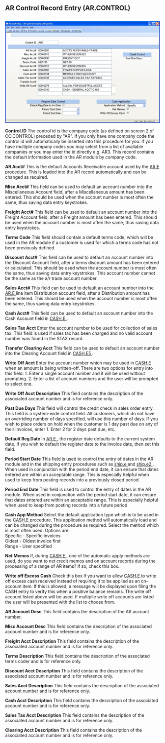 ##  AR Control Record Entry (AR.CONTROL)

<PageHeader />

##

![](./AR-CONTROL-1.jpg)

**Control.ID** The control id is the company code (as defined on screen 2 of
CO.CONTROL) preceded by "AR". If you only have one company code the control id
will automatically be inserted into this procedure for you. If you have
multiple company codes you may select from a list of available companies or
you may enter the id directly e.g. AR3. This record contains the default
information used in the AR module by company code.  
  
**AR Acct#** This is the default Accounts Receivable account used by the [ AR.E ](../../../../../../rover/AP-OVERVIEW/AP-ENTRY/ACCT-CONTROL/ACCT-CONTROL-3/AR-E) procedure. This is loaded into the AR record automatically and can be changed as required.   
  
**Misc Acct#** This field can be used to default an account number into the
Miscellaneous Account field, after a Miscellaneous amount has been entered.
This should be used when the account number is most often the same, thus
saving data entry keystrokes.  
  
**Freight Acct#** This field can be used to default an account number into the
Freight Account field, after a Freight amount has been entered. This should be
used when the account number is most often the same, thus saving data entry
keystrokes.  
  
**Terms Code** This field should contain a default terms code, which will be
used in the AR module if a customer is used for which a terms code has not
been previously defined.  
  
**Discount Acct#** This field can be used to default an account number into
the Discount Account field, after a terms discount amount has been entered or
calculated. This should be used when the account number is most often the
same, thus saving data entry keystrokes. This account number cannot be the
same as the a/r trade account number.  
  
**Sales Acct#** This field can be used to default an account number into the [ AR.E ](../../../../../../rover/AP-OVERVIEW/AP-ENTRY/ACCT-CONTROL/ACCT-CONTROL-3/AR-E) line item Distribution account field, after a Distribution amount has been entered. This should be used when the account number is most often the same, thus saving data entry keystrokes.   
  
**Cash Acct#** This field can be used to default an account number into the Cash Account field in [ CASH.E ](CASH-E/README.md) .   
  
**Sales Tax Acct** Enter the account number to be used for collection of sales
tax. This field is used if sales tax has been charged and no valid account
number was found in the STAX record.  
  
**Transfer Clearing Acct** This field can be used to default an account number into the Clearing Account field in [ CASH.E5 ](CASH-E5/README.md) .   
  
**Write Off Acct** Enter the account number which may be used in [ CASH.E ](CASH-E/README.md) when an amount is being written-off. There are two options for entry into this field: 1. Enter a single account number and it will be used without prompting. 2. Enter a list of account numbers and the user will be prompted to select one.   
  
**Write Off Acct Description** This field contains the description of the
associated account number and is for reference only.  
  
**Past Due Days** This field will control the credit check in sales order
entry. This field is a system-wide control field. All customers, which do not
have an overriding number of days specified, will use this number of days. If
you wish to place orders on hold when the customer is 1 day past due on any of
their invoices, enter 1. Enter 2 for 2 days past due, etc.  
  
**Default Reg Date** In [ AR.E ](../../../../../../rover/AP-OVERVIEW/AP-ENTRY/ACCT-CONTROL/ACCT-CONTROL-3/AR-E) , the register date defaults to the current system date. If you wish to default the register date to the invoice date, then set this field.   
  
**Period Start Date** This field is used to control the entry of dates in the AR module and in the shipping entry procedures such as [ ship.e ](ship-e/README.md) and [ ship.e2 ](ship-e2/README.md) . When used in conjunction with the period end date, it can ensure that dates entered are within an acceptable range. This is especially helpful when used to keep from posting records into a previously closed period.   
  
**Period End Date** This field is used to control the entry of dates in the AR
module. When used in conjunction with the period start date, it can ensure
that dates entered are within an acceptable range. This is especially helpful
when used to keep from posting records into a future period.  
  
**Cash App Method** Select the default application type which is to be used in the [ CASH.E ](CASH-E/README.md) procedure. This application method will automatically load and can be changed during the procedure as required. Select the method which is most often used. Options are:   
Specific - Specific invoices  
Oldest - Oldest invoice first  
Range - User specified  
  
**Net Memos** If, during [ CASH.E ](CASH-E/README.md) , one of the automatic apply methods are used, do you want to net credit memos and on account records during the processing of a range of AR items? If so, check this box.   
  
**Write off Excess Cash** Check this box if you want to allow [ CASH.E ](CASH-E/README.md) to write off excess cash received instead of requiring it to be applied as an on-account item. If this is allowed, a message will be displayed upon filing the CASH entry to verify this when a positive balance remains. The write off account listed above will be used. If multiplie write off accounts are listed the user will be presented with the list to choose from.   
  
**AR Account Desc** This field contains the description of the AR account
number.  
  
**Misc Account Desc** This field contains the description of the associated
account number and is for reference only.  
  
**Freight Acct Description** This field contains the description of the
associated account number and is for reference only.  
  
**Terms Description** This field contains the description of the associated
terms coder and is for reference only.  
  
**Discount Acct Description** This field contains the description of the
associated account number and is for reference only.  
  
**Sales Acct Description** This field contains the description of the
associated account number and is for reference only.  
  
**Cash Acct Description** This field contains the description of the
associated account number and is for reference only.  
  
**Sales Tax Acct Description** This field contains the description of the
associated account number and is for reference only.  
  
**Clearing Acct Description** This field contains the description of the
associated account number and is for reference only.  
  
  
<badge text= "Version 8.10.57" vertical="middle" />

<PageFooter />
